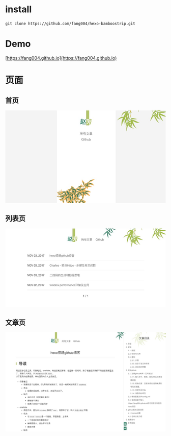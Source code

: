 # install

    git clone https://github.com/fang004/hexo-bamboostrip.git


# Demo
[https://fang004.github.io](https://fang004.github.io)

# 页面

## 首页  
![首页](https://raw.githubusercontent.com/fang004/attachment/master/blog/img/2017110601.png)

## 列表页  
![列表页](https://raw.githubusercontent.com/fang004/attachment/master/blog/img/2017110602.png)

## 文章页  
![文章页](https://raw.githubusercontent.com/fang004/attachment/master/blog/img/2017110603.png)

